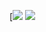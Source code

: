 [![](https://img.shields.io/badge/Discord%20%20Bot-8A2BE2)
![](https://img.shields.io/badge/https%3A%2F%2Fgithub.com%2Fstamperlik%2Fdiscord-python-bot%2Freleases%2Fnew?link=https%3A%2F%2Fgithub.com%2Fstamperlik%2Fdiscord-python-bot%2Freleases)
